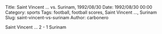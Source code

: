 Title: Saint Vincent … vs. Surinam, 1992/08/30
Date: 1992/08/30 00:00
Category: sports
Tags: football, football scores, Saint Vincent …, Surinam
Slug: saint-vincent-vs-surinam
Author: carbonero


Saint Vincent … 2 - 1 Surinam
